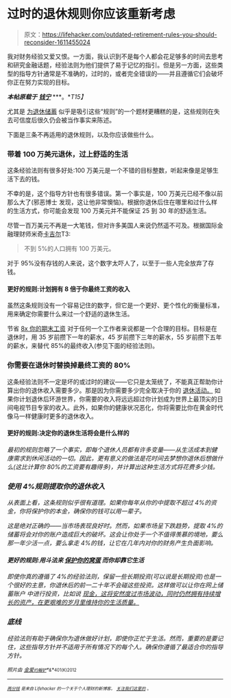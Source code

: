 # 过时的退休规则你应该重新考虑

> 原文：<https://lifehacker.com/outdated-retirement-rules-you-should-reconsider-1611455024>

我对财务经验又爱又恨。一方面，我认识到不是每个人都会花足够多的时间去思考和研究金融话题，经验法则为他们提供了易于记忆的指引。但是另一方面，这些类型的指导方针通常是不准确的，过时的，或者完全错误的——并且遵循它们会破坏你正在努力实现的目标。



***本帖原载于*** [***钱宁***](http://moneyning.com/retirement/3-outdated-retirement-rules-you-should-ignore/) ***。**T15】*

尤其是 [为退休储蓄](http://moneyning.com/retirement/no-buts-save-for-retirement-now/) 似乎是吸引这些“规则”的一个题材更糟糕的是，这些规则在失去可信度后很久仍会被当作事实来陈述。

下面是三条不再适用的退休规则，以及你应该做些什么。

### 带着 100 万美元退休，过上舒适的生活

这条经验法则有很多好处:100 万美元是一个不错的目标整数，听起来像是足够生活下去的钱。

不幸的是，这个指导方针也有很多错误。第一个事实是，100 万美元已经不像以前那么大了(邪恶博士 发现，这让他非常懊恼)。根据你退休后住在哪里和过什么样的生活方式，你可能会发现 100 万美元并不能保证 25 到 30 年的舒适生活。

尽管一百万美元不再是一大笔钱，但对许多美国人来说仍然遥不可及。根据国际金融理财师米奇[卡吉尔](http://www.bankrate.com/finance/retirement/7-retirement-planning-myths-to-dispel-2.aspx)T3:

> 不到 5%的人口拥有 100 万美元。

对于 95%没有存钱的人来说，这个数字太吓人了，以至于一些人完全放弃了存钱。

#### **更好的规则:计划拥有 8 倍于你最终工资的收入**

虽然这条规则没有一个容易记住的数字，但它是一个更好、更个性化的衡量标准，用来确定你需要什么来过一个舒适的退休生活。

节省 [8x 你的期末工资](https://www.fidelity.com/viewpoints/retirement/8X-retirement-savings) 对于任何一个工作者来说都是一个合理的目标。目标是在退休时，用 35 岁前攒下一年的薪水，45 岁前攒下三年的薪水，55 岁前攒下五年的薪水，来替代 85%的最终收入(参见下面的经验法则)。

### 你需要在退休时替换掉最终工资的 80%

这条经验法则不一定是坏的或过时的建议——它只是太笼统了，不能真正帮助你计算出你的退休收入需要多少。那是因为你需要多少完全取决于你的 [退休活动。](http://moneyning.com/retirement/say-no-to-a-boring-retirement-with-these-alternatives/) 如果你计划退休后环游世界，你需要的收入将远远超过你计划成为世界上最顶尖的日间电视节目专家的收入。此外，如果你的健康状况恶化，你将需要比你在黄金时代像马一样健康时更多的退休收入。

#### **更好的规则:决定你的退休生活将会是什么样的**

*最初的规则忽略了一个事实，即每个退休人员都有许多变量——从生活成本到健康需求到休闲活动的一切。因此，更有意义的做法是花时间去梦想你退休后想做什么(这比计算你 80%的工资要有趣得多)，并计算出这种生活方式将花费多少钱。*

### *使用 4%规则提取你的退休收入*

*从表面上看，这条规则似乎很有道理。如果你每年从你的中提取不超过 4%的资金，你将保护你的本金，确保你的钱可以用一辈子。*

*这是绝对正确的——当市场表现良好时。然而，如果市场呈下跌趋势，提取 4%的储蓄将会对你的账户造成巨大的破坏。这会让你处于一个不值得羡慕的境地，要么那一年少活一点，要么拿走 4%的钱，让它在几年内对你的财务产生负面影响。*

#### ***更好的规则:用斗法来** [**保护你的窝蛋**](http://moneyning.com/retirement/how-to-make-your-money-last-through-retirement/) **而你却靠它生活***

*即使你真的遵循了 4%的经验法则，保留一些长期投资(可以说是长期投资)也是一个很好的主意，你退休后的前一二十年不会碰这些投资。这样做可以让你在网上储蓄账户 中进行投资，比如说 [现金，这将安然度过市场波动，同时仍然拥有持续增长的资产，在更艰难的岁月里维持你的生活质量。](http://moneyning.com/online-savings-accounts/)*

### *底线*

*经验法则有助于确保你为退休做好计划，即使你正忙于生活。然而，重要的是要记住，这些指导方针并不适用于所有情况下的每个人。确保你遵循了最适合你的指导方针。*

**<small>照片由</small>* [*<small>金爱</small>*](https://www.flickr.com/photos/lovelihood/)*<small></small>*<small>[*<small>约翰铲</small>*](https://www.flickr.com/photos/john-spade/)*<small>&</small>**<small>401(K)2012</small>*</small>*

* * *

*<small>[*<small>两分钱</small>*](http://twocents.lifehacker.com/) *<small>是来自 Lifehacker 的一个关于个人理财的新博客。</small>* [*<small>关注我们这里的</small>*](https://twitter.com/TwoCentsLH) <small>*。*</small></small>*

*<small></small>*